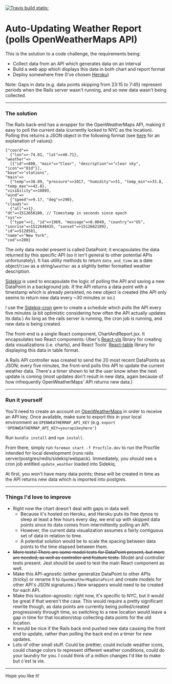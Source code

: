 [![Travis build statis:](https://travis-ci.org/mikeappell/polling-api-challenge.svg?branch=master)](https://travis-ci.org/mikeappell/polling-api-challenge)

# Auto-Updating Weather Report (polls OpenWeatherMaps API)

This is the solution to a code challenge, the requirements being:

- Collect data from an API which generates data on an interval
- Build a web app which displays this data in both chart and report format
- Deploy somewhere free (I've chosen [Heroku](https://polling-api-challenge.herokuapp.com/))

Note: Gaps in data (e.g. data points skipping from 23:15 to 7:45) represent periods when the Rails server wasn't running, and so new data wasn't being collected.

----

### The solution

The Rails back-end has a wrapper for the OpenWeatherMaps API, making it easy to poll the current data (currently locked to NYC as the location). Polling this returns a JSON object in the following format (see [here](https://openweathermap.org/current) for an explanation of values):

```
{"coord"=>
  {"lon"=>-74.01, "lat"=>40.71},
"weather"=>
  [{"id"=>800, "main"=>"Clear", "description"=>"clear sky", "icon"=>"01d"}],
"base"=>"stations",
"main"=>
  {"temp"=>38.89, "pressure"=>1017, "humidity"=>51, "temp_min"=>33.8, "temp_max"=>42.8},
"visibility"=>16093,
"wind"=>
  {"speed"=>9.17, "deg"=>290},
"clouds"=>
  {"all"=>1},
"dt"=>1512656100, // Timestamp in seconds since epoch
"sys"=>
  {"type"=>1, "id"=>1969, "message"=>0.0049, "country"=>"US", "sunrise"=>1512648435, "sunset"=>1512682109},
"id"=>5128581,
"name"=>"New York",
"cod"=>200}
```

The only data model present is called DataPoint; it encapsulates the data returned by this specific API (so it isn't general to other potential APIs unfortunately). It has utility methods to return `date_and_time` as a date object/`time` as a string/`weather` as a slightly better formatted weather description.

[Sidekiq](https://github.com/mperham/sidekiq/) is used to encapsulate the logic of polling the API and saving a new DataPoint in a background job. If the API returns a data point with a timestamp which is already persisted, no new object is created (the API only seems to return new data every ~30 minutes or so.)

I use the [Sidekiq-cron](https://github.com/ondrejbartas/sidekiq-cron/) gem to create a schedule which polls the API every five minutes (a bit optimistic considering how often the API actually updates its data.) As long as the rails server is running, the cron job is running, and new data is being created.

The front-end is a single React component, ChartAndReport.jsx. It encapsulates two React components: Uber's [React-vis](https://github.com/uber/react-vis/) library for creating data visualizations (i.e. charts), and React Tools' [React-table](https://github.com/react-tools/react-table) library for displaying this data in table format.

A Rails API controller was created to send the 20 most recent DataPoints as JSON; every five minutes, the front-end polls this API to update the current weather data. There's a timer shown to let the user know when the next update is coming (most updates don't result in new data, again because of how infrequently OpenWeatherMaps' API returns new data.)

----

### Run it yourself

You'll need to create an account on [OpenWeatherMaps](https://openweathermap.org/) in order to receive an API key. Once available, make sure to export this in your local environment as `OPENWEATHERMAP_API_KEY` (e.g. `export 'OPENWEATHERMAP_API_KEY=yourapikeyhere'`)

Run `bundle install` and `npm install`.

From there, simply run `foreman start -f Procfile.dev` to run the Procfile intended for local development (runs rails server/postgres/redis/sidekiq/webpack). Immediately, you should see a cron job entitled `update_weather` loaded into Sidekiq.

At first, you won't have many data points; these will be created in time as the API returns new data which is imported into postgres.

----

### Things I'd love to improve

- Right now the chart doesn't deal with gaps in data well.
  - Because it's hosted on Heroku, and Heroku puts its free dynos to sleep at least a few hours every day, we end up with skipped data points since its data comes from intermittently polling an API.
  - However, the current data visualization assumes a fairly contiguous set of data in relation to time.
  - A potential solution would be to scale the spacing between data points to the time elapsed between them.
- ~~More tests! There are some model tests for DataPoint present, but more are needed, as well as controller and feature tests.~~ Model and controller tests present. Jest should be used to test the main React component as well.
- Make this API-agnostic (either generalize DataPoint to other APIs (tricky) or rename it to `OpenWeatherMapDataPoint` and create models for other API's JSON signatures.) New wrappers would need to be created for each API.
- Make this location-agnostic: right now, it's specific to NYC, but it would be great if that weren't the case. This would require a pretty significant rewrite though, as data points are currently being polled/created progressively through time, so switching to a new location would leave a gap in time for that location/stop collecting data points for the old location.
- It would be nice if the Rails back end pushed new data causing the front end to update, rather than polling the back end on a timer for new updates.
- Lots of other small stuff. Could be prettier, could include weather icons, could change colors to represent different weather conditions, could do your laundry for you. I could think of a million changes I'd like to make but c'est la vie.

----

Hope you like it!